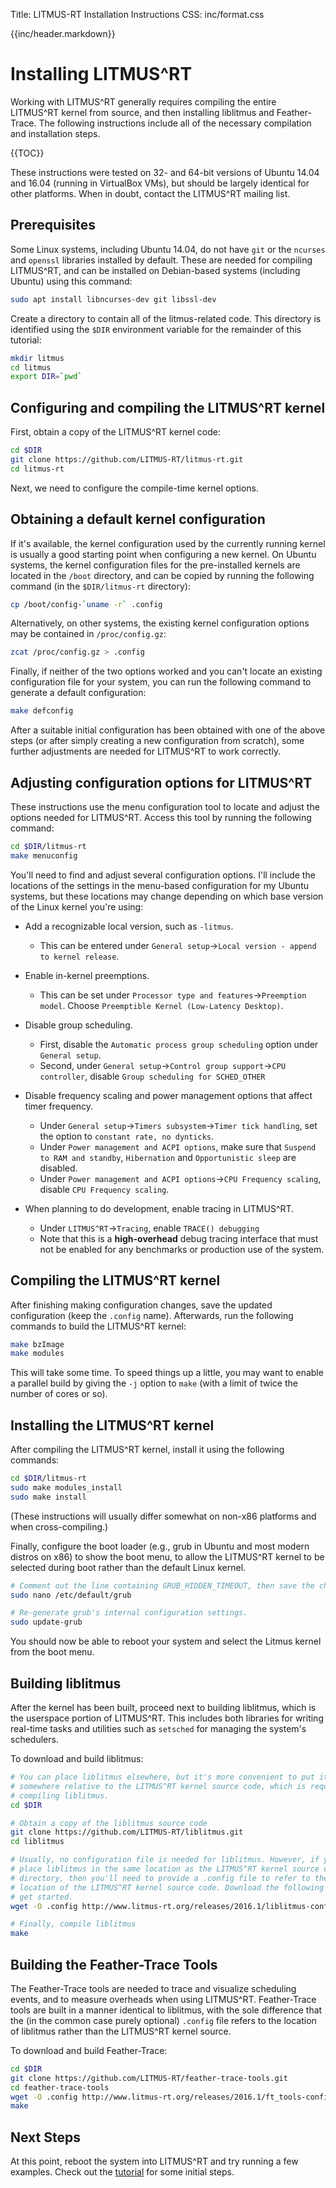 Title:  LITMUS-RT Installation Instructions
CSS:    inc/format.css


{{inc/header.markdown}}

Installing LITMUS^RT
====================

Working with LITMUS^RT generally requires compiling the entire LITMUS^RT kernel from source, and then installing liblitmus and Feather-Trace. The following instructions include all of the necessary compilation and installation steps.

{{TOC}}


These instructions were tested on 32- and 64-bit versions of Ubuntu 14.04 and 16.04 (running in VirtualBox VMs), but should be largely identical for other platforms. When in doubt, contact the LITMUS^RT mailing list.

## Prerequisites

Some Linux systems, including Ubuntu 14.04, do not have `git` or the `ncurses` and `openssl` libraries installed by default. These are needed for compiling LITMUS^RT, and can be installed on Debian-based systems (including Ubuntu) using this command:

```bash
sudo apt install libncurses-dev git libssl-dev
```

Create a directory to contain all of the litmus-related code. This directory is identified using the `$DIR` environment variable for the remainder of this tutorial:

```bash
mkdir litmus
cd litmus
export DIR=`pwd`
```


## Configuring and compiling the LITMUS^RT kernel

First, obtain a copy of the LITMUS^RT kernel code:

```bash
cd $DIR
git clone https://github.com/LITMUS-RT/litmus-rt.git
cd litmus-rt
```

Next, we need to configure the compile-time kernel options.

## Obtaining a default kernel configuration

If it's available, the kernel configuration used by the currently running kernel is usually a good starting point when configuring a new kernel. On Ubuntu systems, the kernel configuration files for the pre-installed kernels are located in the `/boot` directory, and can be copied by running the following command (in the `$DIR/litmus-rt` directory):

```bash
cp /boot/config-`uname -r` .config
```

Alternatively, on other systems, the existing kernel configuration options may be contained in `/proc/config.gz`:

```bash
zcat /proc/config.gz > .config
```

Finally, if neither of the two options worked and you can't locate an existing configuration file for your system, you can run the following command to generate a default configuration:

```bash
make defconfig
```

After a suitable initial configuration has been obtained with one of the above steps (or after simply creating a new configuration from scratch), some further adjustments are needed for LITMUS^RT to work correctly.

## Adjusting configuration options for LITMUS^RT

These instructions use the menu configuration tool to locate and adjust the options needed for LITMUS^RT. Access this tool by running the following command:

```bash
cd $DIR/litmus-rt
make menuconfig
```

You'll need to find and adjust several configuration options. I'll include the locations of the settings in the menu-based configuration for my Ubuntu systems, but these locations may change depending on which base version of the Linux kernel you're using:

 - Add a recognizable local version, such as `-litmus`.

    - This can be entered under `General setup`->`Local version - append to kernel release`.

 - Enable in-kernel preemptions.

    - This can be set under `Processor type and features`->`Preemption model`. Choose `Preemptible Kernel (Low-Latency Desktop)`.

 - Disable group scheduling.

    - First, disable the `Automatic process group scheduling` option under `General setup`.
    - Second, under `General setup`->`Control group support`->`CPU controller`, disable `Group scheduling for SCHED_OTHER`

 - Disable frequency scaling and power management options that affect timer frequency.

    - Under `General setup`->`Timers subsystem`->`Timer tick handling`, set the option to `constant rate, no dynticks`.
    - Under `Power management and ACPI options`, make sure that `Suspend to RAM and standby`, `Hibernation` and `Opportunistic sleep` are disabled.
    - Under `Power management and ACPI options`->`CPU Frequency scaling`, disable `CPU Frequency scaling`.

<!--
 - On my system, the AS102 driver would encounter a compilation error when building the LITMUS^RT kernel, so I disabled it. This isn't necessary unless you encounter compilation errors in `as102`-related files.

    - Under `Device Drivers`->`Multimedia Support`->`Media USB Adapters`, disable `Abilis AS102 DVB Receiver`.

-->

 - When planning to do development, enable tracing in LITMUS^RT.

    - Under `LITMUS^RT`->`Tracing`, enable `TRACE() debugging`
    - Note that this is a **high-overhead** debug tracing interface that must not be enabled for any benchmarks or production use of the system.


## Compiling the LITMUS^RT kernel

After finishing making configuration changes, save the updated configuration (keep the `.config` name). Afterwards, run the following commands to build the LITMUS^RT kernel:

```bash
make bzImage
make modules
```

This will take some time. To speed things up a little, you may want to enable a parallel build by giving the `-j` option to `make` (with a limit of twice the number of cores or so). 


## Installing the LITMUS^RT kernel

After compiling the LITMUS^RT kernel, install it using the following commands:

```bash
cd $DIR/litmus-rt
sudo make modules_install
sudo make install
```
(These instructions will usually differ somewhat on non-x86 platforms and when cross-compiling.)

Finally, configure the boot loader (e.g., grub in Ubuntu and most modern distros on x86) to show the boot menu, to allow the LITMUS^RT kernel to be selected during boot rather than the default Linux kernel.

```bash
# Comment out the line containing GRUB_HIDDEN_TIMEOUT, then save the changes.
sudo nano /etc/default/grub

# Re-generate grub's internal configuration settings.
sudo update-grub
```

You should now be able to reboot your system and select the Litmus kernel from the boot menu.


## Building liblitmus

After the kernel has been built, proceed next to building liblitmus, which is the userspace portion of LITMUS^RT. This includes both libraries for writing real-time tasks and utilities such as `setsched` for managing the system's schedulers.

To download and build liblitmus:

```bash
# You can place liblitmus elsewhere, but it's more convenient to put it
# somewhere relative to the LITMUS^RT kernel source code, which is required when
# compiling liblitmus.
cd $DIR

# Obtain a copy of the liblitmus source code
git clone https://github.com/LITMUS-RT/liblitmus.git
cd liblitmus

# Usually, no configuration file is needed for liblitmus. However, if you didn't
# place liblitmus in the same location as the LITMUS^RT kernel source code's
# directory, then you'll need to provide a .config file to refer to the correct
# location of the LITMUS^RT kernel source code. Download the following template to
# get started.
wget -O .config http://www.litmus-rt.org/releases/2016.1/liblitmus-config

# Finally, compile liblitmus
make
```


## Building the Feather-Trace Tools

The Feather-Trace tools are needed to trace and visualize scheduling events, and to measure overheads when using LITMUS^RT. Feather-Trace tools are built in a manner identical to liblitmus, with the sole difference that the (in the common case purely optional) `.config` file refers to the location of liblitmus rather than the LITMUS^RT kernel source.

To download and build Feather-Trace:

```bash
cd $DIR
git clone https://github.com/LITMUS-RT/feather-trace-tools.git
cd feather-trace-tools
wget -O .config http://www.litmus-rt.org/releases/2016.1/ft_tools-config
make
```

## Next Steps

At this point, reboot the system into LITMUS^RT and try running a few examples. Check out the [tutorial](tutorial/index.html) for some initial steps. 

